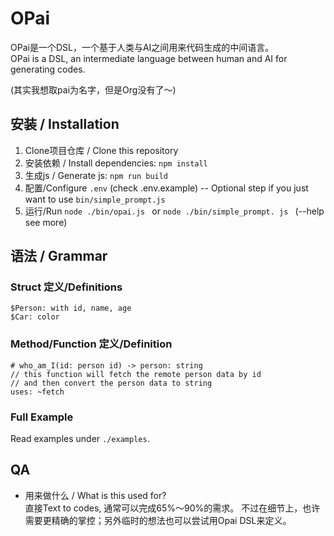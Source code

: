 # OPai

OPai是一个DSL，一个基于人类与AI之间用来代码生成的中间语言。  
OPai is a DSL, an intermediate language between human and AI for generating codes.

(其实我想取pai为名字，但是Org没有了～)

## 安装 / Installation
1. Clone项目仓库 / Clone this repository
1. 安装依赖 / Install dependencies: `npm install`
1. 生成js / Generate js: `npm run build`
1. 配置/Configure `.env` (check .env.example) -- Optional step if you just want to use `bin/simple_prompt.js`
1. 运行/Run `node ./bin/opai.js ` or `node ./bin/simple_prompt. js ` (--help see more)

## 语法 / Grammar

### Struct 定义/Definitions
```
$Person: with id, name, age
$Car: color
```

### Method/Function 定义/Definition
```
# who_am_I(id: person id) -> person: string
// this function will fetch the remote person data by id
// and then convert the person data to string
uses: ~fetch
```

### Full Example
Read examples under `./examples`.

## QA
* 用来做什么 / What is this used for?  
直接Text to codes, 通常可以完成65%～90%的需求。
不过在细节上，也许需要更精确的掌控；另外临时的想法也可以尝试用Opai DSL来定义。